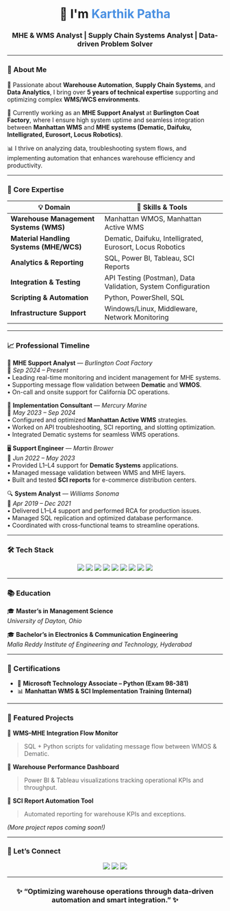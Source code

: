 <!--
💫 GITHUB PROFILE: KARTHIK PATHA
Professional | Elegant | Modern Canva-style Layout
-->

<h1 align="center">👋  I'm <span style="color:#4A90E2;">Karthik Patha</span></h1>
<h3 align="center">MHE & WMS Analyst | Supply Chain Systems Analyst | Data-driven Problem Solver</h3>

---

### 🧠 About Me  

🚀 Passionate about **Warehouse Automation**, **Supply Chain Systems**, and **Data Analytics**, I bring over **5 years of technical expertise** supporting and optimizing complex **WMS/WCS environments**.  

💼 Currently working as an **MHE Support Analyst** at **Burlington Coat Factory**, where I ensure high system uptime and seamless integration between **Manhattan WMS** and **MHE systems (Dematic, Daifuku, Intelligrated, Eurosort, Locus Robotics)**.  

📊 I thrive on analyzing data, troubleshooting system flows, and implementing automation that enhances warehouse efficiency and productivity.

---

### 🧩 Core Expertise  

| 💡 **Domain** | 🧰 **Skills & Tools** |
|---------------|-----------------------|
| **Warehouse Management Systems (WMS)** | Manhattan WMOS, Manhattan Active WMS |
| **Material Handling Systems (MHE/WCS)** | Dematic, Daifuku, Intelligrated, Eurosort, Locus Robotics |
| **Analytics & Reporting** | SQL, Power BI, Tableau, SCI Reports |
| **Integration & Testing** | API Testing (Postman), Data Validation, System Configuration |
| **Scripting & Automation** | Python, PowerShell, SQL |
| **Infrastructure Support** | Windows/Linux, Middleware, Network Monitoring |

---

### 📈 Professional Timeline  

🧱 **MHE Support Analyst** — *Burlington Coat Factory*  
📅 *Sep 2024 – Present*  
• Leading real-time monitoring and incident management for MHE systems.  
• Supporting message flow validation between **Dematic** and **WMOS**.  
• On-call and onsite support for California DC operations.  

🔧 **Implementation Consultant** — *Mercury Marine*  
📅 *May 2023 – Sep 2024*  
• Configured and optimized **Manhattan Active WMS** strategies.  
• Worked on API troubleshooting, SCI reporting, and slotting optimization.  
• Integrated Dematic systems for seamless WMS operations.  

🖥️ **Support Engineer** — *Martin Brower*  
📅 *Jun 2022 – May 2023*  
• Provided L1–L4 support for **Dematic Systems** applications.  
• Managed message validation between WMS and MHE layers.  
• Built and tested **SCI reports** for e-commerce distribution centers.  

🔍 **System Analyst** — *Williams Sonoma*  
📅 *Apr 2019 – Dec 2021*  
• Delivered L1–L4 support and performed RCA for production issues.  
• Managed SQL replication and optimized database performance.  
• Coordinated with cross-functional teams to streamline operations.

---

### 🛠️ Tech Stack  

<p align="center">
  <img src="https://img.shields.io/badge/SQL-316192?style=for-the-badge&logo=postgresql&logoColor=white"/>
  <img src="https://img.shields.io/badge/Python-FFD43B?style=for-the-badge&logo=python&logoColor=blue"/>
  <img src="https://img.shields.io/badge/Power%20BI-F2C811?style=for-the-badge&logo=powerbi&logoColor=black"/>
  <img src="https://img.shields.io/badge/Tableau-E97627?style=for-the-badge&logo=tableau&logoColor=white"/>
  <img src="https://img.shields.io/badge/Manhattan%20WMS-0078D4?style=for-the-badge&logo=windows&logoColor=white"/>
  <img src="https://img.shields.io/badge/Dematic-000000?style=for-the-badge&logoColor=yellow"/>
  <img src="https://img.shields.io/badge/Linux-333333?style=for-the-badge&logo=linux&logoColor=white"/>
  <img src="https://img.shields.io/badge/Postman-FF6C37?style=for-the-badge&logo=postman&logoColor=white"/>
  <img src="https://img.shields.io/badge/GitHub-181717?style=for-the-badge&logo=github&logoColor=white"/>
</p>

---

### 📚 Education  

🎓 **Master’s in Management Science**  
*University of Dayton, Ohio*  

🎓 **Bachelor’s in Electronics & Communication Engineering**  
*Malla Reddy Institute of Engineering and Technology, Hyderabad*

---

### 🏅 Certifications  

- 🧾 **Microsoft Technology Associate – Python (Exam 98-381)**  
- 📊 **Manhattan WMS & SCI Implementation Training (Internal)**  

---

### 🌟 Featured Projects  

📌 **WMS–MHE Integration Flow Monitor**  
> SQL + Python scripts for validating message flow between WMOS & Dematic.  

📌 **Warehouse Performance Dashboard**  
> Power BI & Tableau visualizations tracking operational KPIs and throughput.  

📌 **SCI Report Automation Tool**  
> Automated reporting for warehouse KPIs and exceptions.  

*(More project repos coming soon!)*  

---

### 🤝 Let’s Connect  

<p align="center">
  <a href="mailto:pathakarthik1999@gmail.com"><img src="https://img.shields.io/badge/Email-PathaKarthik1999%40gmail.com-D14836?style=for-the-badge&logo=gmail&logoColor=white"/></a>
  <a href="https://www.linkedin.com/in/karthik-patha-0a7a07285/"><img src="https://img.shields.io/badge/LinkedIn-Karthik%20Patha-0A66C2?style=for-the-badge&logo=linkedin&logoColor=white"/></a>
  <a href="https://github.com/KarthikPatha"><img src="https://img.shields.io/badge/GitHub-KarthikPatha-181717?style=for-the-badge&logo=github&logoColor=white"/></a>
</p>

---

<h3 align="center">✨ “Optimizing warehouse operations through data-driven automation and smart integration.” ✨</h3>
